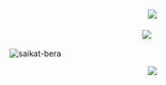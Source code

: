 <!-- Welcome to my GitHub space! -->
<h1 align="center">
    <img src="https://readme-typing-svg.herokuapp.com/?font=Righteous&size=35&center=true&vCenter=true&width=500&height=70&duration=4000&lines=👋+Hello,+World!;I'm+RAJIBUL;" />
</h1>


<div align="center" style="margin-top: 20px;">

![](https://github-readme-streak-stats.herokuapp.com/?user=rajibulcr&theme=dark&hide_border=false)&nbsp;&nbsp;&nbsp;&nbsp;&nbsp;

<p align="left"> <img src="https://komarev.com/ghpvc/?username=saikat-bera&label=Profile%20views&color=0e75b6&style=flat" alt="saikat-bera" /> </p>
</div>

<div align="center">
    <img src="https://skillicons.dev/icons?i=java,androidstudio,firebase,c,cpp,python,html,css,javascript,arduino,linux,git,figma" />
</div>
